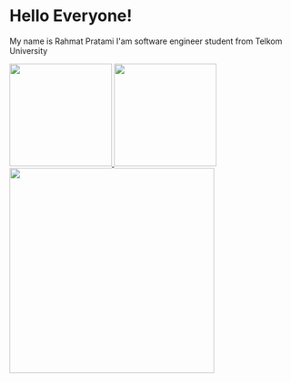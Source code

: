 # Hello Everyone!
My name is Rahmat Pratami
I'am software engineer student from Telkom University

<p align="left">
<a href="https://github.com/R1zarD9K">
  <img height="180em" src="https://github-readme-stats-eight-theta.vercel.app/api?username=R1zarD9K&show_icons=true&theme=algolia&include_all_commits=true&count_private=true"/> <img height="180em" src="https://github-readme-stats-eight-theta.vercel.app/api/top-langs/?username=R1zarD9K&layout=compact&langs_count=8&theme=algolia"/> <img height="360em" src="https://github-readme-stats.vercel.app/api/top-langs/?username=R1zarD9K&layout=pie&show_icons=true&theme=algolia&include_all_commits=true&count_private=true"/>
</a>
</p>
